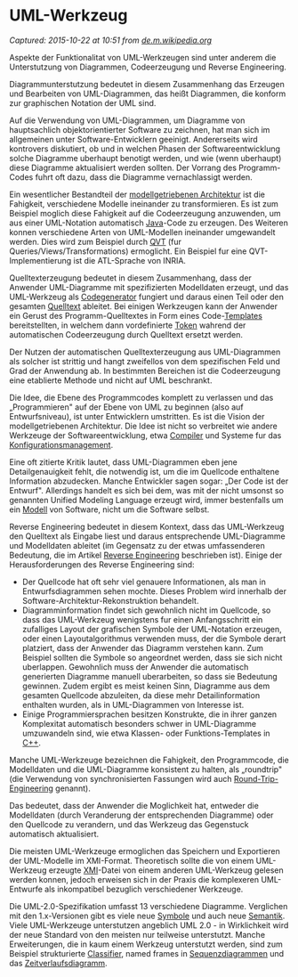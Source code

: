 # UML-Werkzeug

_Captured: 2015-10-22 at 10:51 from [de.m.wikipedia.org](https://de.m.wikipedia.org/wiki/UML-Werkzeug)_

Aspekte der Funktionalitat von UML-Werkzeugen sind unter anderem die Unterstutzung von Diagrammen, Codeerzeugung und Reverse Engineering.

Diagrammunterstutzung bedeutet in diesem Zusammenhang das Erzeugen und Bearbeiten von UML-Diagrammen, das heißt Diagrammen, die konform zur graphischen Notation der UML sind.

Auf die Verwendung von UML-Diagrammen, um Diagramme von hauptsachlich objektorientierter Software zu zeichnen, hat man sich im allgemeinen unter Software-Entwicklern geeinigt. Andererseits wird kontrovers diskutiert, ob und in welchen Phasen der Softwareentwicklung solche Diagramme uberhaupt benotigt werden, und wie (wenn uberhaupt) diese Diagramme aktualisiert werden sollten. Der Vorrang des Programm-Codes fuhrt oft dazu, dass die Diagramme vernachlassigt werden.

Ein wesentlicher Bestandteil der [modellgetriebenen Architektur](https://de.m.wikipedia.org/wiki/Modellgetriebene_Architektur) ist die Fahigkeit, verschiedene Modelle ineinander zu transformieren. Es ist zum Beispiel moglich diese Fahigkeit auf die Codeerzeugung anzuwenden, um aus einer UML-Notation automatisch [Java](https://de.m.wikipedia.org/wiki/Java_\(Programmiersprache\))-Code zu erzeugen. Des Weiteren konnen verschiedene Arten von UML-Modellen ineinander umgewandelt werden. Dies wird zum Beispiel durch [QVT](https://de.m.wikipedia.org/wiki/MOF_QVT) (fur Queries/Views/Transformations) ermoglicht. Ein Beispiel fur eine QVT-Implementierung ist die ATL-Sprache von INRIA.

Quelltexterzeugung bedeutet in diesem Zusammenhang, dass der Anwender UML-Diagramme mit spezifizierten Modelldaten erzeugt, und das UML-Werkzeug als [Codegenerator](https://de.m.wikipedia.org/wiki/Codegenerator) fungiert und daraus einen Teil oder den gesamten [Quelltext](https://de.m.wikipedia.org/wiki/Quelltext) ableitet. Bei einigen Werkzeugen kann der Anwender ein Gerust des Programm-Quelltextes in Form eines Code-[Templates](https://de.m.wikipedia.org/wiki/Template_\(Programmierung\)) bereitstellten, in welchem dann vordefinierte [Token](https://de.m.wikipedia.org/wiki/Token_\(%C3%9Cbersetzerbau\)) wahrend der automatischen Codeerzeugung durch Quelltext ersetzt werden.

Der Nutzen der automatischen Quelltexterzeugung aus UML-Diagrammen als solcher ist strittig und hangt zweifellos von dem spezifischen Feld und Grad der Anwendung ab. In bestimmten Bereichen ist die Codeerzeugung eine etablierte Methode und nicht auf UML beschrankt.

Die Idee, die Ebene des Programmcodes komplett zu verlassen und das „Programmieren" auf der Ebene von UML zu beginnen (also auf Entwurfsniveau), ist unter Entwicklern umstritten. Es ist die Vision der modellgetriebenen Architektur. Die Idee ist nicht so verbreitet wie andere Werkzeuge der Softwareentwicklung, etwa [Compiler](https://de.m.wikipedia.org/wiki/Compiler) und Systeme fur das [Konfigurationsmanagement](https://de.m.wikipedia.org/wiki/Konfigurationsmanagement).

Eine oft zitierte Kritik lautet, dass UML-Diagrammen eben jene Detailgenauigkeit fehlt, die notwendig ist, um die im Quellcode enthaltene Information abzudecken. Manche Entwickler sagen sogar: „Der Code ist der Entwurf". Allerdings handelt es sich bei dem, was mit der nicht umsonst so genannten Unified Modeling Language erzeugt wird, immer bestenfalls um ein [Modell](https://de.m.wikipedia.org/wiki/Modell) von Software, nicht um die Software selbst.

Reverse Engineering bedeutet in diesem Kontext, dass das UML-Werkzeug den Quelltext als Eingabe liest und daraus entsprechende UML-Diagramme und Modelldaten ableitet (im Gegensatz zu der etwas umfassenderen Bedeutung, die im Artikel [Reverse Engineering](https://de.m.wikipedia.org/wiki/Reverse_Engineering) beschrieben ist). Einige der Herausforderungen des Reverse Engineering sind:

  * Der Quellcode hat oft sehr viel genauere Informationen, als man in Entwurfsdiagrammen sehen mochte. Dieses Problem wird innerhalb der Software-Architektur-Rekonstruktion behandelt.
  * Diagramminformation findet sich gewohnlich nicht im Quellcode, so dass das UML-Werkzeug wenigstens fur einen Anfangsschritt ein zufalliges Layout der grafischen Symbole der UML-Notation erzeugen, oder einen Layoutalgorithmus verwenden muss, der die Symbole derart platziert, dass der Anwender das Diagramm verstehen kann. Zum Beispiel sollten die Symbole so angeordnet werden, dass sie sich nicht uberlappen. Gewohnlich muss der Anwender die automatisch generierten Diagramme manuell uberarbeiten, so dass sie Bedeutung gewinnen. Zudem ergibt es meist keinen Sinn, Diagramme aus dem gesamten Quellcode abzuleiten, da diese mehr Detailinformation enthalten wurden, als in UML-Diagrammen von Interesse ist.
  * Einige Programmiersprachen besitzen Konstrukte, die in ihrer ganzen Komplexitat automatisch besonders schwer in UML-Diagramme umzuwandeln sind, wie etwa Klassen- oder Funktions-Templates in [C++](https://de.m.wikipedia.org/wiki/C%2B%2B).

Manche UML-Werkzeuge bezeichnen die Fahigkeit, den Programmcode, die Modelldaten und die UML-Diagramme konsistent zu halten, als „roundtrip" (die Verwendung von synchronisierten Fassungen wird auch [Round-Trip-Engineering](https://de.m.wikipedia.org/wiki/Round-Trip-Engineering) genannt).

Das bedeutet, dass der Anwender die Moglichkeit hat, entweder die Modelldaten (durch Veranderung der entsprechenden Diagramme) oder den Quellcode zu verandern, und das Werkzeug das Gegenstuck automatisch aktualisiert.

Die meisten UML-Werkzeuge ermoglichen das Speichern und Exportieren der UML-Modelle im XMI-Format. Theoretisch sollte die von einem UML-Werkzeug erzeugte [XMI](https://de.m.wikipedia.org/wiki/XML_Metadata_Interchange)-Datei von einem anderen UML-Werkzeug gelesen werden konnen, jedoch erweisen sich in der Praxis die komplexeren UML-Entwurfe als inkompatibel bezuglich verschiedener Werkzeuge.

Die UML-2.0-Spezifikation umfasst 13 verschiedene Diagramme. Verglichen mit den 1.x-Versionen gibt es viele neue [Symbole](https://de.m.wikipedia.org/wiki/Symbol) und auch neue [Semantik](https://de.m.wikipedia.org/wiki/Semantik). Viele UML-Werkzeuge unterstutzen angeblich UML 2.0 - in Wirklichkeit wird der neue Standard von den meisten nur teilweise unterstutzt. Manche Erweiterungen, die in kaum einem Werkzeug unterstutzt werden, sind zum Beispiel strukturierte [Classifier](https://de.m.wikipedia.org/wiki/Classifier_\(UML\)), named frames in [Sequenzdiagrammen](https://de.m.wikipedia.org/wiki/Sequenzdiagramm) und das [Zeitverlaufsdiagramm](https://de.m.wikipedia.org/wiki/Zeitverlaufsdiagramm).
